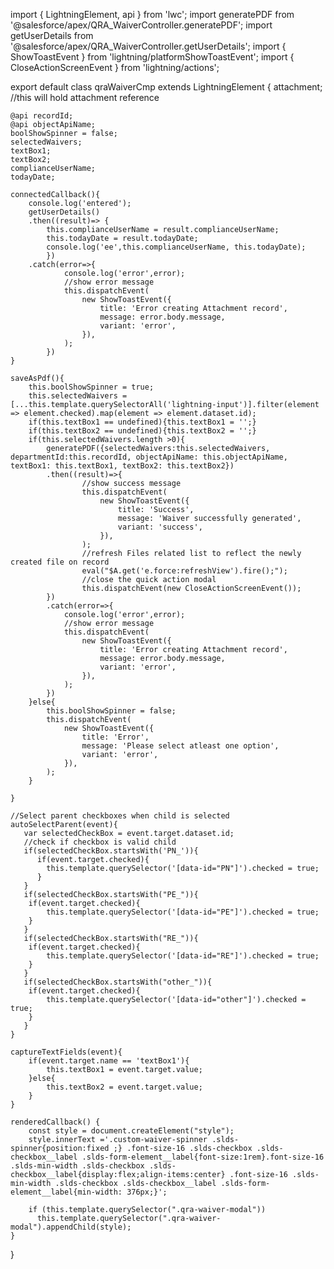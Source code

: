 import { LightningElement, api } from 'lwc';
import generatePDF from '@salesforce/apex/QRA_WaiverController.generatePDF';
import getUserDetails from '@salesforce/apex/QRA_WaiverController.getUserDetails';
import { ShowToastEvent } from 'lightning/platformShowToastEvent';
import { CloseActionScreenEvent } from 'lightning/actions';

export default class qraWaiverCmp extends LightningElement {
    attachment; //this will hold attachment reference

    @api recordId;
    @api objectApiName;
    boolShowSpinner = false;
    selectedWaivers;
    textBox1;
    textBox2;
    complianceUserName;
    todayDate;
    
    connectedCallback(){
        console.log('entered');
        getUserDetails()
        .then((result)=> {
            this.complianceUserName = result.complianceUserName;
            this.todayDate = result.todayDate;
            console.log('ee',this.complianceUserName, this.todayDate);
            })
        .catch(error=>{
                console.log('error',error);
                //show error message
                this.dispatchEvent(
                    new ShowToastEvent({
                        title: 'Error creating Attachment record',
                        message: error.body.message,
                        variant: 'error',
                    }),
                );
            })
    }

    saveAsPdf(){
        this.boolShowSpinner = true;
        this.selectedWaivers = [...this.template.querySelectorAll('lightning-input')].filter(element => element.checked).map(element => element.dataset.id);
        if(this.textBox1 == undefined){this.textBox1 = '';}
        if(this.textBox2 == undefined){this.textBox2 = '';}
        if(this.selectedWaivers.length >0){
            generatePDF({selectedWaivers:this.selectedWaivers, departmentId:this.recordId, objectApiName: this.objectApiName, textBox1: this.textBox1, textBox2: this.textBox2})
            .then((result)=>{
                    //show success message
                    this.dispatchEvent(
                        new ShowToastEvent({
                            title: 'Success',
                            message: 'Waiver successfully generated',
                            variant: 'success',
                        }),
                    );
                    //refresh Files related list to reflect the newly created file on record
                    eval("$A.get('e.force:refreshView').fire();");
                    //close the quick action modal
                    this.dispatchEvent(new CloseActionScreenEvent());
            })
            .catch(error=>{
                console.log('error',error);
                //show error message
                this.dispatchEvent(
                    new ShowToastEvent({
                        title: 'Error creating Attachment record',
                        message: error.body.message,
                        variant: 'error',
                    }),
                );
            })
        }else{
            this.boolShowSpinner = false;
            this.dispatchEvent(
                new ShowToastEvent({
                    title: 'Error',
                    message: 'Please select atleast one option',
                    variant: 'error',
                }),
            );
        }
        
    }

    //Select parent checkboxes when child is selected
    autoSelectParent(event){
       var selectedCheckBox = event.target.dataset.id;
       //check if checkbox is valid child
       if(selectedCheckBox.startsWith('PN_')){
          if(event.target.checked){
            this.template.querySelector('[data-id="PN"]').checked = true;
          }
       }
       if(selectedCheckBox.startsWith("PE_")){
        if(event.target.checked){
            this.template.querySelector('[data-id="PE"]').checked = true;
        }
       }
       if(selectedCheckBox.startsWith("RE_")){
        if(event.target.checked){
            this.template.querySelector('[data-id="RE"]').checked = true;
        }
       }
       if(selectedCheckBox.startsWith("other_")){
        if(event.target.checked){
            this.template.querySelector('[data-id="other"]').checked = true;
        }
       }
    }

    captureTextFields(event){
        if(event.target.name == 'textBox1'){
            this.textBox1 = event.target.value;
        }else{
            this.textBox2 = event.target.value;
        }
    }
 
    renderedCallback() {
		const style = document.createElement("style");
		style.innerText ='.custom-waiver-spinner .slds-spinner{position:fixed ;} .font-size-16 .slds-checkbox .slds-checkbox__label .slds-form-element__label{font-size:1rem}.font-size-16 .slds-min-width .slds-checkbox .slds-checkbox__label{display:flex;align-items:center} .font-size-16 .slds-min-width .slds-checkbox .slds-checkbox__label .slds-form-element__label{min-width: 376px;}';

		if (this.template.querySelector(".qra-waiver-modal"))
		  this.template.querySelector(".qra-waiver-modal").appendChild(style);
	}   

}
